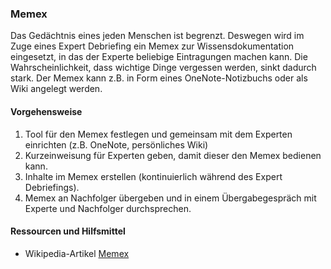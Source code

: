 ### Memex

Das Gedächtnis eines jeden Menschen ist begrenzt. Deswegen wird im Zuge eines Expert Debriefing ein Memex zur Wissensdokumentation eingesetzt, in das der Experte beliebige Eintragungen machen kann. Die Wahrscheinlichkeit, dass wichtige Dinge vergessen werden, sinkt dadurch stark. Der Memex kann z.B. in Form eines OneNote-Notizbuchs oder als Wiki angelegt werden.

#### Vorgehensweise

1. Tool für den Memex festlegen und gemeinsam mit dem Experten einrichten (z.B. OneNote, persönliches Wiki)
2. Kurzeinweisung für Experten geben, damit dieser den Memex bedienen kann.
3. Inhalte im Memex erstellen (kontinuierlich während des Expert Debriefings).
 4. Memex an Nachfolger übergeben und in einem Übergabegespräch mit Experte und Nachfolger durchsprechen.

#### Ressourcen und Hilfsmittel

* Wikipedia-Artikel [Memex](https://de.wikipedia.org/wiki/Memex)
